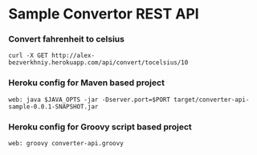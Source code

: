 # Sample Convertor REST API

### Convert fahrenheit to celsius
```ssh
curl -X GET http://alex-bezverkhniy.herokuapp.com/api/convert/tocelsius/10
```

### Heroku config for Maven based project
```
web: java $JAVA_OPTS -jar -Dserver.port=$PORT target/converter-api-sample-0.0.1-SNAPSHOT.jar
```

### Heroku config for Groovy script based project
```
web: groovy converter-api.groovy
```
